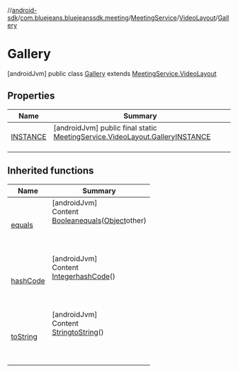 //[android-sdk](../../../../../index.md)/[com.bluejeans.bluejeanssdk.meeting](../../../index.md)/[MeetingService](../../index.md)/[VideoLayout](../index.md)/[Gallery](index.md)



# Gallery  
 [androidJvm] public class [Gallery](index.md) extends [MeetingService.VideoLayout](../index.md)   


## Properties  
  
|  Name |  Summary | 
|---|---|
| <a name="com.bluejeans.bluejeanssdk.meeting/MeetingService.VideoLayout.Gallery/INSTANCE/#/PointingToDeclaration/"></a>[INSTANCE](index.md#-1816330915%2FProperties%2F-435046686)| <a name="com.bluejeans.bluejeanssdk.meeting/MeetingService.VideoLayout.Gallery/INSTANCE/#/PointingToDeclaration/"></a> [androidJvm] public final static [MeetingService.VideoLayout.Gallery](index.md)[INSTANCE](index.md#-1816330915%2FProperties%2F-435046686)  <br>   <br>|


## Inherited functions  
  
|  Name |  Summary | 
|---|---|
| <a name="kotlin/MeetingService.VideoLayout.Gallery/equals/#kotlin.Any?/PointingToDeclaration/"></a>[equals](index.md#-721431472%2FFunctions%2F-435046686)| <a name="kotlin/MeetingService.VideoLayout.Gallery/equals/#kotlin.Any?/PointingToDeclaration/"></a>[androidJvm]  <br>Content  <br>[Boolean](https://developer.android.com/reference/kotlin/java/lang/Boolean.html)[equals](index.md#-721431472%2FFunctions%2F-435046686)([Object](https://developer.android.com/reference/kotlin/java/lang/Object.html)other)  <br>  <br><br><br>|
| <a name="kotlin/MeetingService.VideoLayout.Gallery/hashCode/#/PointingToDeclaration/"></a>[hashCode](index.md#225786518%2FFunctions%2F-435046686)| <a name="kotlin/MeetingService.VideoLayout.Gallery/hashCode/#/PointingToDeclaration/"></a>[androidJvm]  <br>Content  <br>[Integer](https://developer.android.com/reference/kotlin/java/lang/Integer.html)[hashCode](index.md#225786518%2FFunctions%2F-435046686)()  <br>  <br><br><br>|
| <a name="kotlin/MeetingService.VideoLayout.Gallery/toString/#/PointingToDeclaration/"></a>[toString](index.md#47620453%2FFunctions%2F-435046686)| <a name="kotlin/MeetingService.VideoLayout.Gallery/toString/#/PointingToDeclaration/"></a>[androidJvm]  <br>Content  <br>[String](https://developer.android.com/reference/kotlin/java/lang/String.html)[toString](index.md#47620453%2FFunctions%2F-435046686)()  <br>  <br><br><br>|

